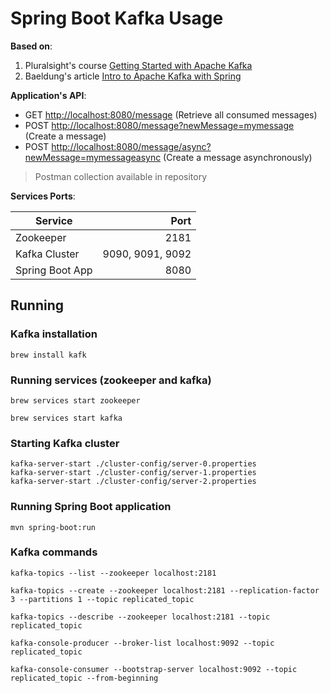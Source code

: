 # Spring Boot Kafka Usage

**Based on**:

1. Pluralsight's course [Getting Started with Apache Kafka](https://app.pluralsight.com/library/courses/apache-kafka-getting-started/table-of-contents)
2. Baeldung's article [Intro to Apache Kafka with Spring](https://www.baeldung.com/spring-kafka)

**Application's API**:

* GET <http://localhost:8080/message> (Retrieve all consumed messages)
* POST <http://localhost:8080/message?newMessage=mymessage> (Create a message)
* POST <http://localhost:8080/message/async?newMessage=mymessageasync> (Create a message asynchronously)

> Postman collection available in repository

**Services Ports**:

| Service           | Port              |
| ----------------- |------------------:|
| Zookeeper         | 2181              |
| Kafka Cluster     | 9090, 9091, 9092  |
| Spring Boot App   | 8080              |

## Running

### Kafka installation

```shell_script
brew install kafk
```

### Running services (zookeeper and kafka)

```shell_script
brew services start zookeeper

brew services start kafka
```

### Starting Kafka cluster

```shell_script
kafka-server-start ./cluster-config/server-0.properties
kafka-server-start ./cluster-config/server-1.properties
kafka-server-start ./cluster-config/server-2.properties
```

### Running Spring Boot application

```shell_script
mvn spring-boot:run
```

### Kafka commands

```shell_script
kafka-topics --list --zookeeper localhost:2181

kafka-topics --create --zookeeper localhost:2181 --replication-factor 3 --partitions 1 --topic replicated_topic

kafka-topics --describe --zookeeper localhost:2181 --topic replicated_topic

kafka-console-producer --broker-list localhost:9092 --topic replicated_topic

kafka-console-consumer --bootstrap-server localhost:9092 --topic replicated_topic --from-beginning
```
